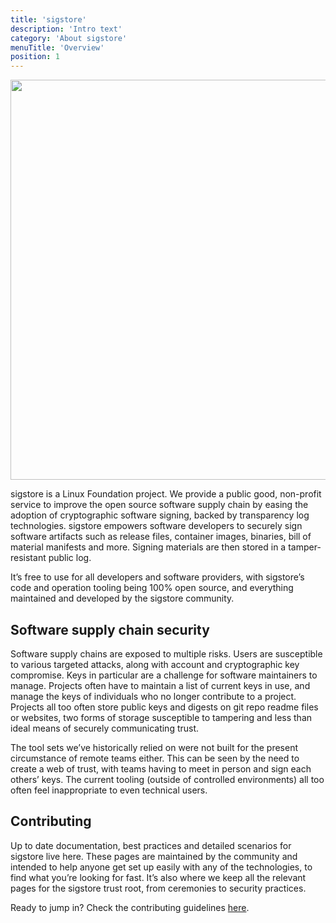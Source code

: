 ```yaml
---
title: 'sigstore'
description: 'Intro text'
category: 'About sigstore'
menuTitle: 'Overview'
position: 1
---
```


<img src="/sigstore_overview_v2.jpg" class="light-img" width="1280" height="640" alt=""/>

sigstore is a Linux Foundation project. We provide a public good, non-profit service to improve the open source software supply chain by easing the adoption of cryptographic software signing, backed by transparency log technologies. sigstore empowers software developers to securely sign software artifacts such as release files, container images, binaries, bill of material manifests and more. Signing materials are then stored in a tamper-resistant public log.

It’s free to use for all developers and software providers, with sigstore’s code and operation tooling being 100% open source, and everything maintained and developed by the sigstore community.

## Software supply chain security

Software supply chains are exposed to multiple risks. Users are susceptible to various targeted attacks, along with account and cryptographic key compromise. Keys in particular are a challenge for software maintainers to manage. Projects often have to maintain a list of current keys in use, and manage the keys of individuals who no longer contribute to a project. Projects all too often store public keys and digests on git repo readme files or websites, two forms of storage susceptible to tampering and less than ideal means of securely communicating trust.


The tool sets we’ve historically relied on were not built for the present circumstance of remote teams either. This can be seen by the need to create a web of trust, with teams having to meet in person and sign each others’ keys. The current tooling (outside of controlled environments) all too often feel inappropriate to even technical users.

## Contributing

Up to date documentation, best practices and detailed scenarios for sigstore live here. These pages are maintained by the community and intended to help anyone get set up easily with any of the technologies, to find what you’re looking for fast. It’s also where we keep all the relevant pages for the sigstore trust root, from ceremonies to security practices.

Ready to jump in? Check the contributing guidelines [here](/contributing).
